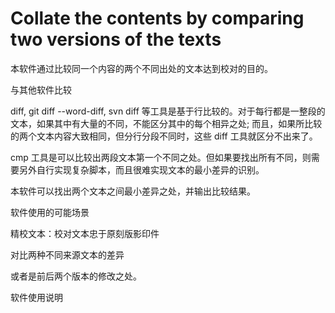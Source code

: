 Collate the contents by comparing two versions of the texts
===========================================================

本软件通过比较同一个内容的两个不同出处的文本达到校对的目的。


与其他软件比较

diff, git diff --word-diff, svn diff 等工具是基于行比较的。对于每行都是一整段的文本，如果其中有大量的不同，不能区分其中的每个相异之处;
而且，如果所比较的两个文本内容大致相同，但分行分段不同时，这些 diff 工具就区分不出来了。

cmp 工具是可以比较出两段文本第一个不同之处。但如果要找出所有不同，则需要另外自行实现复杂脚本，而且很难实现文本的最小差异的识别。

本软件可以找出两个文本之间最小差异之处，并输出比较结果。



软件使用的可能场景

精校文本：校对文本忠于原刻版影印件


对比两种不同来源文本的差异

或者是前后两个版本的修改之处。



软件使用说明

